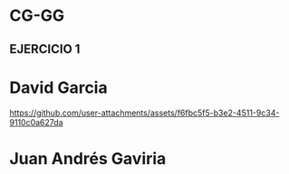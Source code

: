 # CG-GG

## EJERCICIO 1

# David Garcia 

https://github.com/user-attachments/assets/f6fbc5f5-b3e2-4511-9c34-9110c0a627da

# Juan Andrés Gaviria

